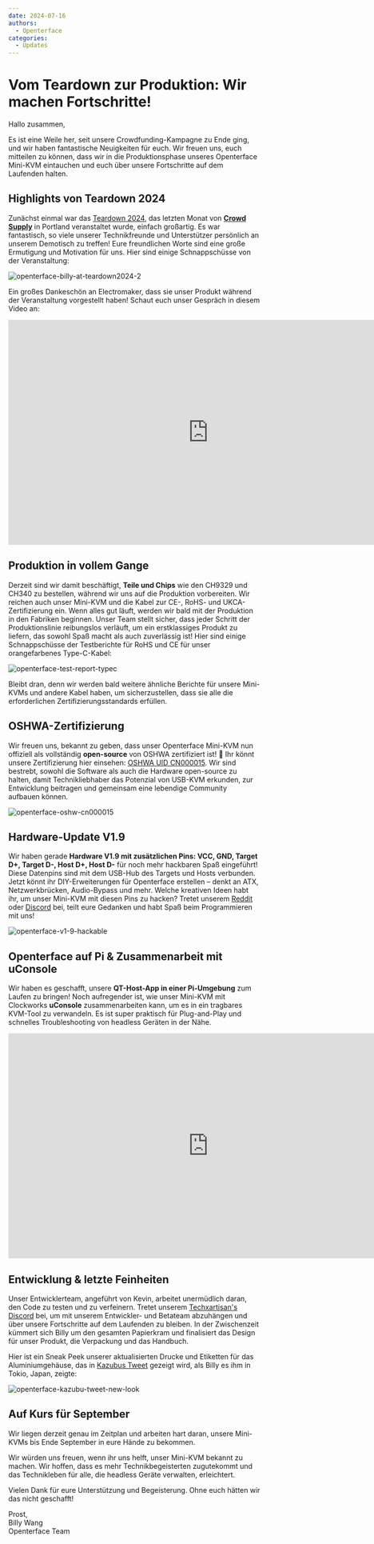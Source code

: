 ```yaml
---
date: 2024-07-16
authors:
  - Openterface
categories:
  - Updates
---
```

# Vom Teardown zur Produktion: Wir machen Fortschritte!

Hallo zusammen,

Es ist eine Weile her, seit unsere Crowdfunding-Kampagne zu Ende ging, und wir haben fantastische Neuigkeiten für euch. Wir freuen uns, euch mitteilen zu können, dass wir in die Produktionsphase unseres Openterface Mini-KVM eintauchen und euch über unsere Fortschritte auf dem Laufenden halten.

## Highlights von Teardown 2024

Zunächst einmal war das [Teardown 2024](https://x.com/TechxArtisan/status/1810619822948090092), das letzten Monat von [**Crowd Supply**](https://www.crowdsupply.com/teardown/portland-2024) in Portland veranstaltet wurde, einfach großartig. Es war fantastisch, so viele unserer Technikfreunde und Unterstützer persönlich an unserem Demotisch zu treffen! Eure freundlichen Worte sind eine große Ermutigung und Motivation für uns. Hier sind einige Schnappschüsse von der Veranstaltung:

![openterface-billy-at-teardown2024-2](https://www.crowdsupply.com/img/f0a2/16c34150-c59a-40d0-ab77-7c5dada8f0a2/openterface-billy-at-teardown2024-2_jpg_gallery-lg.jpg)

Ein großes Dankeschön an Electromaker, dass sie unser Produkt während der Veranstaltung vorgestellt haben! Schaut euch unser Gespräch in diesem Video an:

<iframe width="800" height="450" src="https://www.youtube.com/embed/K0EuMSQEwKo" title="YouTube video player" frameborder="0" allow="accelerometer; autoplay; clipboard-write; encrypted-media; gyroscope; picture-in-picture; web-share" allowfullscreen></iframe>

## Produktion in vollem Gange

Derzeit sind wir damit beschäftigt, **Teile und Chips** wie den CH9329 und CH340 zu bestellen, während wir uns auf die Produktion vorbereiten. Wir reichen auch unser Mini-KVM und die Kabel zur CE-, RoHS- und UKCA-Zertifizierung ein. Wenn alles gut läuft, werden wir bald mit der Produktion in den Fabriken beginnen. Unser Team stellt sicher, dass jeder Schritt der Produktionslinie reibungslos verläuft, um ein erstklassiges Produkt zu liefern, das sowohl Spaß macht als auch zuverlässig ist! Hier sind einige Schnappschüsse der Testberichte für RoHS und CE für unser orangefarbenes Type-C-Kabel:

![openterface-test-report-typec](https://www.crowdsupply.com/img/8d57/cd1d5f8e-820b-40c2-b758-1f075e2e8d57/openterface-test-report-typec_jpg_gallery-lg.jpg)

Bleibt dran, denn wir werden bald weitere ähnliche Berichte für unsere Mini-KVMs und andere Kabel haben, um sicherzustellen, dass sie alle die erforderlichen Zertifizierungsstandards erfüllen.

## OSHWA-Zertifizierung

Wir freuen uns, bekannt zu geben, dass unser Openterface Mini-KVM nun offiziell als vollständig **open-source** von OSHWA zertifiziert ist! 🥳 Ihr könnt unsere Zertifizierung hier einsehen: [OSHWA UID CN000015](https://certification.oshwa.org/cn000015.html). Wir sind bestrebt, sowohl die Software als auch die Hardware open-source zu halten, damit Technikliebhaber das Potenzial von USB-KVM erkunden, zur Entwicklung beitragen und gemeinsam eine lebendige Community aufbauen können.

![openterface-oshw-cn000015](https://www.crowdsupply.com/img/925a/fbf33f8d-0c0d-405e-bb34-6e0038c9925a/openterface-oshw-cn000015_jpg_md-xl.jpg)

## Hardware-Update V1.9

Wir haben gerade **Hardware V1.9 mit zusätzlichen Pins: VCC, GND, Target D+, Target D-, Host D+, Host D-** für noch mehr hackbaren Spaß eingeführt! Diese Datenpins sind mit dem USB-Hub des Targets und Hosts verbunden. Jetzt könnt ihr DIY-Erweiterungen für Openterface erstellen – denkt an ATX, Netzwerkbrücken, Audio-Bypass und mehr. Welche kreativen Ideen habt ihr, um unser Mini-KVM mit diesen Pins zu hacken? Tretet unserem [Reddit](/reddit) oder [Discord](/discord) bei, teilt eure Gedanken und habt Spaß beim Programmieren mit uns!

![openterface-v1-9-hackable](https://www.crowdsupply.com/img/caf8/7b5bb696-2342-487a-b0e8-aa137e6dcaf8/openterface-v1-9-hackable_jpg_md-xl.jpg)

## Openterface auf Pi & Zusammenarbeit mit uConsole

Wir haben es geschafft, unsere **QT-Host-App in einer Pi-Umgebung** zum Laufen zu bringen! Noch aufregender ist, wie unser Mini-KVM mit Clockworks **uConsole** zusammenarbeiten kann, um es in ein tragbares KVM-Tool zu verwandeln. Es ist super praktisch für Plug-and-Play und schnelles Troubleshooting von headless Geräten in der Nähe.

<iframe width="800" height="450" src="https://www.youtube.com/embed/n7k_FwgM9kA" title="YouTube video player" frameborder="0" allow="accelerometer; autoplay; clipboard-write; encrypted-media; gyroscope; picture-in-picture; web-share" allowfullscreen></iframe>

## Entwicklung & letzte Feinheiten

Unser Entwicklerteam, angeführt von Kevin, arbeitet unermüdlich daran, den Code zu testen und zu verfeinern. Tretet unserem [Techxartisan's Discord](/discord) bei, um mit unserem Entwickler- und Betateam abzuhängen und über unsere Fortschritte auf dem Laufenden zu bleiben. In der Zwischenzeit kümmert sich Billy um den gesamten Papierkram und finalisiert das Design für unser Produkt, die Verpackung und das Handbuch.

Hier ist ein Sneak Peek unserer aktualisierten Drucke und Etiketten für das Aluminiumgehäuse, das in [Kazubus Tweet](https://x.com/_kazubu/status/1803442407800971612) gezeigt wird, als Billy es ihm in Tokio, Japan, zeigte:

![openterface-kazubu-tweet-new-look](https://www.crowdsupply.com/img/a680/71cdf2d7-27a3-4b93-8271-b3e82229a680/openterface-kazubu-tweet-new-look_jpg_md-xl.jpg)

## Auf Kurs für September

Wir liegen derzeit genau im Zeitplan und arbeiten hart daran, unsere Mini-KVMs bis Ende September in eure Hände zu bekommen.

Wir würden uns freuen, wenn ihr uns helft, unser Mini-KVM bekannt zu machen. Wir hoffen, dass es mehr Technikbegeisterten zugutekommt und das Technikleben für alle, die headless Geräte verwalten, erleichtert.

Vielen Dank für eure Unterstützung und Begeisterung. Ohne euch hätten wir das nicht geschafft!

Prost,  
Billy Wang  
Openterface Team

